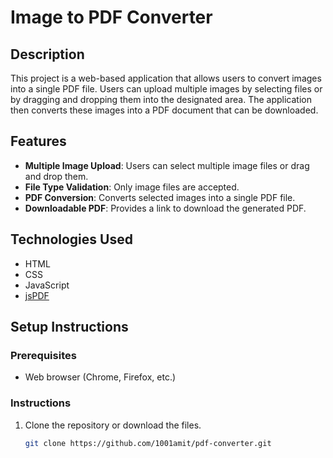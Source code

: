 # Image to PDF Converter

## Description
This project is a web-based application that allows users to convert images into a single PDF file. Users can upload multiple images by selecting files or by dragging and dropping them into the designated area. The application then converts these images into a PDF document that can be downloaded.

## Features
- **Multiple Image Upload**: Users can select multiple image files or drag and drop them.
- **File Type Validation**: Only image files are accepted.
- **PDF Conversion**: Converts selected images into a single PDF file.
- **Downloadable PDF**: Provides a link to download the generated PDF.

## Technologies Used
- HTML
- CSS
- JavaScript
- [jsPDF](https://cdnjs.cloudflare.com/ajax/libs/jspdf/2.4.0/jspdf.umd.min.js)

## Setup Instructions

### Prerequisites
- Web browser (Chrome, Firefox, etc.)

### Instructions
1. Clone the repository or download the files.
   ```sh
   git clone https://github.com/1001amit/pdf-converter.git

